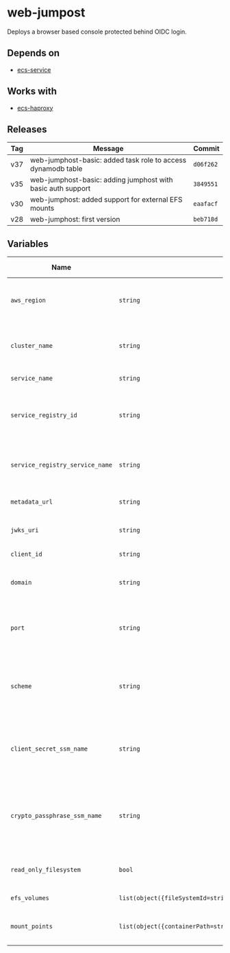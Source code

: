 web-jumpost
======


Deploys a browser based console protected behind OIDC login.

Depends on
------

* [ecs-service](../ecs-service/README.md)



Works with
------

* [ecs-haproxy](../ecs-haproxy/README.md)



Releases
------

|Tag | Message | Commit|
--- | --- | ---
v37 | web-jumphost-basic: added task role to access dynamodb table | `d06f262`
v35 | web-jumphost-basic: adding jumphost with basic auth support | `3849551`
v30 | web-jumphost: added support for external EFS mounts | `eaafacf`
v28 | web-jumphost: first version | `beb718d`

Variables
------

|Name | Type | Description | Default Value|
--- | --- | --- | ---
`aws_region` | `string` | region where provisioning should happen | ``
`cluster_name` | `string` | name of cluster where service will run | ``
`service_name` | `string` | name of ECS service | ``
`service_registry_id` | `string` | ID for the AWS service discovery namespace we will use | ``
`service_registry_service_name` | `string` | name for service we will use in the service registry | ``
`metadata_url` | `string` | OIDC idp metadata url | ``
`jwks_uri` | `string` | OIDC idp web key set uri | ``
`client_id` | `string` | OIDC client ID | ``
`domain` | `string` | domain name for the proxy service | ``
`port` | `string` | port where proxy service is exposed, typically 443 | `443`
`scheme` | `string` | URL scheme used for proxy endpoint, should be https | `https`
`client_secret_ssm_name` | `string` | name of SSM parameter which contains OIDC client secret | ``
`crypto_passphrase_ssm_name` | `string` | name of SSM parameter which contains OIDC crypto passphrase | ``
`read_only_filesystem` | `bool` | should the filesytem be read only | `false`
`efs_volumes` | `list(object({fileSystemId=string,name=string,rootDirectory=string}))` | volumes for the task | `[]`
`mount_points` | `list(object({containerPath=string,readOnly=bool,sourceVolume=string}))` | mount points for the task definition | `[]`

